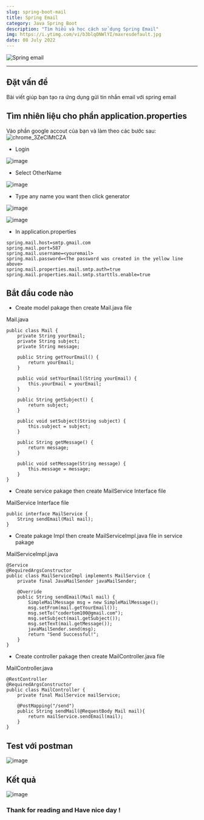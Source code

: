 ```yaml
---
slug: spring-boot-mail
title: Spring Email
category: Java Spring Boot
description: "Tìm hiểu và học cách sử dụng Spring Email"
img: https://i.ytimg.com/vi/b3blqONWlYI/maxresdefault.jpg
date: 08 July 2022
---
```


![Spring email](https://i.ytimg.com/vi/b3blqONWlYI/maxresdefault.jpg)

---

## Đặt vấn đề

Bài viết giúp bạn tạo ra ứng dụng gửi tin nhắn email với spring email

## Tìm nhiên liệu cho phần application.properties

Vào phần google accout của bạn và làm theo các bước sau:
![chrome_3ZeCIMtCZA](https://user-images.githubusercontent.com/107902169/177942966-14bbdd2a-2a61-4477-9af8-ab3c7ed517a4.png)

- Login

![image](https://user-images.githubusercontent.com/107902169/177944259-3429cc7e-f76c-4db5-98f9-43793ddc248a.png)

- Select OtherName

![image](https://user-images.githubusercontent.com/107902169/177944471-4cca8f09-6485-491f-9f38-0a4dd3199521.png)

- Type any name you want then click generator

![image](https://user-images.githubusercontent.com/107902169/177944590-1587f398-8a8f-49a5-a8f3-66da8cd986eb.png)

![image](https://user-images.githubusercontent.com/107902169/177945008-19bd57f1-a4ab-4c5c-80c3-ea97a0cbcf16.png)

- In application.properties

```
spring.mail.host=smtp.gmail.com
spring.mail.port=587
spring.mail.username=<youremail>
spring.mail.password=<The password was created in the yellow line above>
spring.mail.properties.mail.smtp.auth=true
spring.mail.properties.mail.smtp.starttls.enable=true
```

## Bắt đầu code nào

- Create model pakage then create Mail.java file

Mail.java

```
public class Mail {
    private String yourEmail;
    private String subject;
    private String message;

    public String getYourEmail() {
        return yourEmail;
    }

    public void setYourEmail(String yourEmail) {
        this.yourEmail = yourEmail;
    }

    public String getSubject() {
        return subject;
    }

    public void setSubject(String subject) {
        this.subject = subject;
    }

    public String getMessage() {
        return message;
    }

    public void setMessage(String message) {
        this.message = message;
    }
}
```

- Create service pakage then create MailService Interface file

MailService Interface file

```
public interface MailService {
    String sendEmail(Mail mail);
}
```

- Create pakage Impl then create MailServiceImpl.java file in service pakage

MailServiceImpl.java

```
@Service
@RequiredArgsConstructor
public class MailServiceImpl implements MailService {
    private final JavaMailSender javaMailSender;

    @Override
    public String sendEmail(Mail mail) {
        SimpleMailMessage msg = new SimpleMailMessage();
        msg.setFrom(mail.getYourEmail());
        msg.setTo("codertom100@gmail.com");
        msg.setSubject(mail.getSubject());
        msg.setText(mail.getMessage());
        javaMailSender.send(msg);
        return "Send Successful!";
    }
}
```

- Create controller pakage then create MailController.java file

MailController.java

```
@RestController
@RequiredArgsConstructor
public class MailController {
    private final MailService mailService;

    @PostMapping("/send")
    public String sendMail(@RequestBody Mail mail){
        return mailService.sendEmail(mail);
    }
}
```

## Test với postman

![image](https://user-images.githubusercontent.com/107902169/177947002-e3b5f088-5d1a-4c6c-8b31-c116c09a1e42.png)

## Kết quả

![image](https://user-images.githubusercontent.com/107902169/177947139-75780ae0-e9de-49fa-9109-a891e815966a.png)

### Thank for reading and Have nice day !
